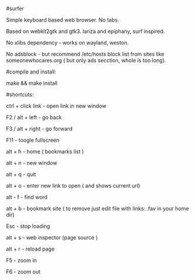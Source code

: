 #surfer

Simple  keyboard based web browser. No tabs.

 Based on webkit2gtk and  gtk3. lariza and epiphany, surf inspired.

No xlibs dependency - works on wayland, weston.

No adsblock - but recommend /etc/hosts block  list from  sites like someonewhocares.org ( but only ads secction, whole is too long).


#compile  and install: 

make && make install

#shortcuts:


ctrl + click link - open link in new window

F2 / alt + left - go back

F3 / alt + right - go forward

F11 - toogle fullscreen

alt + h  -  home ( bookmarks list )
 
alt + n - new window

alt + q - quit

alt + o - enter new link to open ( and shows current url)

alt - f - find word

alt + b - bookmark site ( to remove just edit file with links:  .fav 
in your home dir)   

Esc - stop loading

alt + s - web inspector (page  source )

alt + r - reload page

F5 - zoom in

F6 - zoom out

